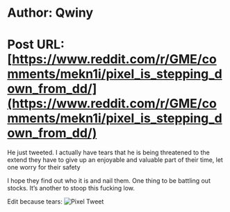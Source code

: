 # Author: Qwiny
# Post URL: [https://www.reddit.com/r/GME/comments/mekn1i/pixel_is_stepping_down_from_dd/](https://www.reddit.com/r/GME/comments/mekn1i/pixel_is_stepping_down_from_dd/)


He just tweeted. I actually have tears that he is being threatened to the extend they have to give up an enjoyable and valuable part of their time, let one worry for their safety

I hope they find out who it is and nail them. One thing to be battling out stocks. It’s another to stoop this fucking low.


Edit because tears: ![Pixel Tweet](https://twitter.com/heyitspixel1/status/1375888422825512967?s=21)